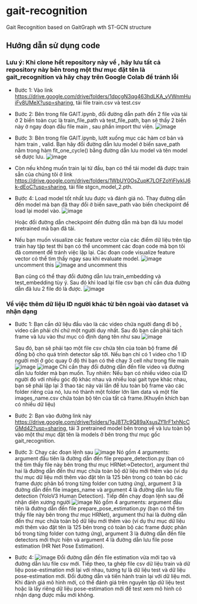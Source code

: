 # gait-recognition
Gait Recognition based on GaitGraph wth ST-GCN structure 
## Hướng dẫn sử dụng code 
### Lưu ý: Khi clone hết repository này về , hãy lưu tất cả repository này bên trong một thư mục đặt tên là gait_recognition và hãy chạy trên Google Colab để tránh lỗi
* Bước 1: Vào link https://drive.google.com/drive/folders/1dpcgN3qg463hdLKA_yVWnmHuiFv8UMeX?usp=sharing, tải file train.csv và test.csv
* Bước 2: Bên trong file GAIT.ipynb, đổi đường dẫn path đến 2 file vừa tải ở 2 biến toàn cục là train_file_path và test_file_path, bạn sẽ thấy 2 biến này ở ngay đoạn đầu file main , sau phần import thư viện.
  ![image](https://github.com/user-attachments/assets/9cca2cc1-d657-47b8-a56a-f6975043fdda)
  
* Bước 3: Bên trong file GAIT.ipynb, lướt xuống mục các hàm cơ bản và hàm train , valid. Bạn hãy đổi đường dẫn lưu model ở biến save_path nằm trong hàm fit_one_cycle() bằng đường dẫn lưu model và tên model sẽ được lưu.
  ![image](https://github.com/user-attachments/assets/8abce528-3faf-4af5-8ed1-e67c5507edb9)

* Còn nếu không muốn train lại từ đầu, bạn có thể tải model đã được train sẵn của chúng tôi ở link https://drive.google.com/drive/folders/1WbUY0OsZupK7LOFZoYiFlykIJ6k-dEoC?usp=sharing, tải file stgcn_model_2.pth.
* Bước 4: Load model tốt nhất lưu được và đánh giá nó. Thay đường dẫn đến model mà bạn đã thay đổi ở biến save_path vào biến checkpoint để load lại model vào.
  ![image](https://github.com/user-attachments/assets/d32f914a-d818-499c-86a8-3719bcc4b936)
  
  Hoặc đổi đường dẫn checkpoint đến đường dẫn mà bạn đã lưu model pretrained mà bạn đã tải.
* Nếu bạn muốn visualize các feature vector của các điểm dữ liệu trên tập train hay tập test thì bạn có thể uncomment các đoạn code mà bọn tôi đã comment để tránh việc lặp lại. Các đoạn code visualize feature vector có thể tìm thấy ngay sau khi evaluate model.
  ![image](https://github.com/user-attachments/assets/c6f0dc8b-808c-4820-bd73-e0fa4945fe37)
  uncomment this
  ![image](https://github.com/user-attachments/assets/077d5479-4a41-4c5d-a76e-e9520a70ddba)
  and uncomment this
  
  Bạn cũng có thể thay đổi đường dẫn lưu train_embedding và test_embedding tùy ý. Sau đó khi load lại file csv bạn chỉ cần đưa đường dẫn đã lưu 2 file đó là được.
  ![image](https://github.com/user-attachments/assets/e231f1c0-f5c1-438c-9722-15e385b4ad60)
  
### Về việc thêm dữ liệu ID người khác từ bên ngoài vào dataset và nhận dạng
* Bước 1: Bạn cần dữ liệu đầu vào là các video chứa người đang đi bộ , video cần phải chỉ chứ một người duy nhất. Sau đó bạn cần phải tách frame và lưu vào thư mục có định dạng tên như sau
  ![image](https://github.com/user-attachments/assets/e801631b-a6c6-48eb-b4c4-ae96f8e6cef6)
  
  Sau đó, bạn sẽ phải tạo một file csv chứa tên của toàn bộ frame để đồng bộ cho quá trình detector sắp tới.
  Nếu bạn chỉ có 1 video cho 1 ID người mời ở góc quay 0 độ thì bạn có thê chạy 3 cell như trong file main
  ![image](https://github.com/user-attachments/assets/22911cbe-313a-48ee-9f5b-39f582fdb7db)
  ![image](https://github.com/user-attachments/assets/44c249e6-f6fb-4cfd-aa07-ef033f1abbd6)
  Chỉ cần thay đổi đường dẫn đến file video và đường dẫn lưu folder mà bạn muốn.
  Tuy nhiên: Nếu bạn có nhiều video của ID người đó với nhiều góc độ khác nhau và nhiều loại gait type khác nhau, bạn sẽ phải lặp lại 3 thao tác này vài lần để lưu toàn bộ frame vào các folder riêng của nó, lưu nó thành một folder lớn làm data và một file images_name.csv chứa toàn bộ tên của tất cả frame.(Khuyến khích bạn có nhiều dữ liệu)
* Bước 2: Bạn vào đường link này https://drive.google.com/drive/folders/1gJ8T7c9Q89aXsusZf1lrF1xhNcCGMd42?usp=sharing, tải 3 pretrained model bên trong về và lưu toàn bộ vào một thư mục đặt tên là models ở bên trong thư mục gốc gait_recognition.
* Bước 3: Chạy các đoạn lệnh sau
  ![image](https://github.com/user-attachments/assets/09aaa400-ddc5-4578-ada7-7ba3f3912d90)
  Nó gồm 4 arguments: argument đầu tiên là đường dẫn đến file prepare_detection.py (bạn có thể tìm thấy file này bên trong thư mục HRNet->Detector), argument thứ hai là đường dẫn đến thư mục chứa toàn bộ dữ liệu mới thêm vào (ví dụ thư mục dữ liệu mới thêm vào đặt tên là 125 bên trong có toàn bộ các frame được phân bố trong từng folder con tương ứng), argument 3 là đường dẫn đến file images_name và argument 4 là đường dẫn lưu file detection (YoloV3 Human Detection).
  Tiếp đến chạy đoạn lệnh sau để nhận diện xương người
  ![image](https://github.com/user-attachments/assets/38bdc75b-9d6d-4fdb-be10-cc3d12ec0a58)
Nó gồm 4 arguments: argument đầu tiên là đường dẫn đến file prepare_pose_estimation.py (bạn có thể tìm thấy file này bên trong thư mục HRNet), argument thứ hai là đường dẫn đến thư mục chứa toàn bộ dữ liệu mới thêm vào (ví dụ thư mục dữ liệu mới thêm vào đặt tên là 125 bên trong có toàn bộ các frame được phân bố trong từng folder con tương ứng), argument 3 là đường dẫn đến file detectors mới thực hiện và argument 4 là đường dẫn lưu file pose estimation (HR Net Pose Estimation).
* Bước 4:
  ![image](https://github.com/user-attachments/assets/50d1a862-970d-4431-90a8-97e1108add3c)
  Đổi đường dẫn đến file estimation vừa mới tạo và đường dẫn lưu file csv mới.
  Tiếp theo, ta ghép file csv dữ liệu train và dữ liệu pose-estimation mới lại với nhau, tương tự là dữ liệu test và dữ liệu pose-estimation mới. Đổi đường dẫn và tiến hành train lại với dữ liệu mới. Khi đánh giá mô hình mới, có thể đánh giá trên nguyên tập dữ liệu test hoặc là lấy riêng dữ liệu pose-estimation mới để test xem mô hình có nhận dạng được mẫu mới không.






